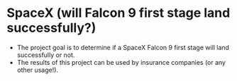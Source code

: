 # SpaceX (will Falcon 9 first stage land successfully?)

* The project goal is to determine if a SpaceX Falcon 9 first stage will land successfully or not.
* The results of this project can be used by insurance companies (or any other usage!).
